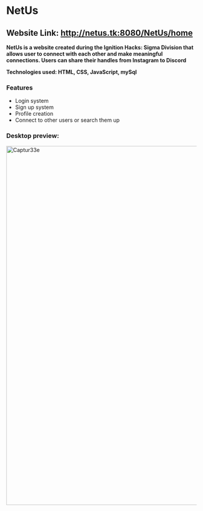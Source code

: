 # NetUs 
## Website Link: http://netus.tk:8080/NetUs/home ## 
**NetUs is a website created during the Ignition Hacks: Sigma Division that allows user to connect with each other and make meaningful connections. Users can share their handles from Instagram to Discord**

**Technologies used: HTML, CSS, JavaScript, mySql**

### Features ###
- Login system
- Sign up system
- Profile creation
- Connect to other users or search them up

### Desktop preview: ###
<img width="949" alt="Captur33e" src="https://user-images.githubusercontent.com/56855196/187039863-3ddfd001-7949-483b-bee6-39484a7d8c4c.PNG">

